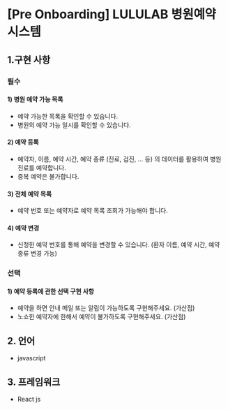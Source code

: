 # [Pre Onboarding] LULULAB 병원예약 시스템

## 1.구현 사항

### 필수

#### 1) 병원 예약 가능 목록

- 예약 가능한 목록을 확인할 수 있습니다.
- 병원의 예약 가능 일시를 확인할 수 있습니다.

#### 2) 예약 등록

- 예약자, 이름, 예약 시간, 예약 종류 (진료, 검진, … 등) 의 데이터를 활용하여 병원 진료를 예약합니다.
- 중복 예약은 불가합니다.

#### 3) 전체 예약 목록

- 예약 번호 또는 예약자로 예약 목록 조회가 가능해야 합니다.

#### 4) 예약 변경

- 신청한 예약 번호를 통해 예약을 변경할 수 있습니다. (환자 이름, 예약 시간, 예약 종류 변경 가능)

### 선택

#### 1) 예약 등록에 관한 선택 구현 사항

- 예약을 하면 안내 메일 또는 알림이 가능하도록 구현해주세요. (가산점)
- 노쇼한 예약자에 한해서 예약이 불가하도록 구현해주세요. (가산점)

## 2. 언어

- javascript

## 3. 프레임워크

- React js
